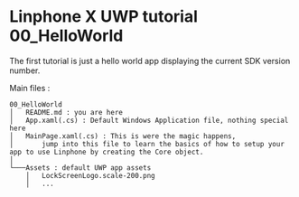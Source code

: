 ﻿Linphone X UWP tutorial 00_HelloWorld
======================================

The first tutorial is just a hello world app displaying the current SDK version number.

Main files :
```
00_HelloWorld
│   README.md : you are here
│   App.xaml(.cs) : Default Windows Application file, nothing special here
│   MainPage.xaml(.cs) : This is were the magic happens, 
│       jump into this file to learn the basics of how to setup your app to use Linphone by creating the Core object.
│
└───Assets : default UWP app assets
    │   LockScreenLogo.scale-200.png
    │   ...
```